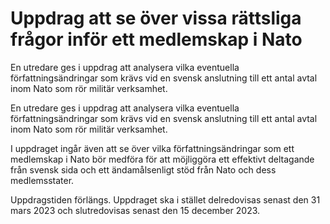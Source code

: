 # Uppdrag att se över vissa rättsliga frågor inför ett medlemskap i Nato

En utredare ges i uppdrag att analysera vilka eventuella författningsändringar som krävs vid en svensk anslutning till ett antal avtal inom Nato som rör militär verksamhet.

En utredare ges i uppdrag att analysera vilka eventuella författningsändringar som krävs vid en svensk anslutning till ett antal avtal inom Nato som rör militär verksamhet.

I uppdraget ingår även att se över vilka författningsändringar som ett medlemskap i Nato bör medföra för att möjliggöra ett effektivt deltagande från svensk sida och ett ändamålsenligt stöd från Nato och dess medlemsstater.

Uppdragstiden förlängs. Uppdraget ska i stället delredovisas senast den
31 mars 2023 och slutredovisas senast den 15 december 2023.
